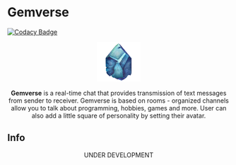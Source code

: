# Gemverse
[![Codacy Badge](https://app.codacy.com/project/badge/Grade/b579256de9794b9dadf521dded359088)](https://www.codacy.com/gh/Karol-Witkowski/Gemverse/dashboard?utm_source=github.com&amp;utm_medium=referral&amp;utm_content=Karol-Witkowski/Gemverse&amp;utm_campaign=Badge_Grade)

<p align="center"><code><img alt="Gemverse logo" height="90" title="Gemverse logo" src="client\src\assets\img\logo.png"></code></p>

<p align="center"><b>Gemverse</b> is a real-time chat that provides transmission of text messages from sender to receiver. Gemverse is based on rooms - organized channels allow you to talk about programming, hobbies, games and more. User can also add a little square of personality by setting their avatar. </p>

## Info

<p align="center">UNDER DEVELOPMENT</p>
